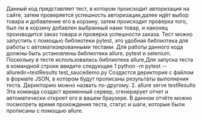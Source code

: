 Данный код представляет тест, в котором происходит авторизация на сайте, затем проверяется успешность авторизации,далее идёт выбор товара и добавление его в корзину, затем происходит проверка того, был ли в корзину добавлен выбранный нами товар, и наконец производится заказ товара и проверка успешности заказа.
Тест можно запустить с помощью библиотеки pytest, это удобная библиотека для работы с автоматизированными тестами.
Для работы данного кода должны быть установлены библиотеки allure, pytest и selenium.
Поскольку в тесте использовалась библиотека allure,Для запуска теста в командной строке ввидите следующее
1
python -m pytest --alluredir=testResults test_saucedemo.py
Создастся дериктория с файлом в формате JSON, в котором будут прописаны результаты выполнения теста.
Дерикторию можно назвать по-другому.
2.
allure serve testResults
   Эта команда создаст временный сервер, сгенерирует отчет и автоматически откроет его в вашем браузере. В данном отчёте можно посмотреть время прохождения теста, статус и шаги, которые были прописаны с помощью allure.
